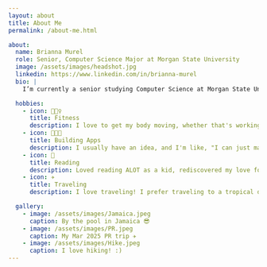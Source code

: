```yaml
---
layout: about
title: About Me
permalink: /about-me.html

about:
  name: Brianna Murel
  role: Senior, Computer Science Major at Morgan State University
  image: /assets/images/headshot.jpg
  linkedin: https://www.linkedin.com/in/brianna-murel
  bio: |
    I’m currently a senior studying Computer Science at Morgan State University in Baltimore, MD. I expect to graduate Dec 2025. 

  hobbies:
    - icon: 🏋🏽‍♀️
      title: Fitness
      description: I love to get my body moving, whether that's working out in the gym, hiking, or pilates.
    - icon: 👩🏽‍💻
      title: Building Apps
      description: I usually have an idea, and I'm like, "I can just make that!"
    - icon: 📖
      title: Reading
      description: Loved reading ALOT as a kid, rediscovered my love for it recently.
    - icon: ✈️
      title: Traveling
      description: I love traveling! I prefer traveling to a tropical destination; However, I plan a staycation at least once a month!

  gallery:
    - image: /assets/images/Jamaica.jpeg
      caption: By the pool in Jamaica 😎
    - image: /assets/images/PR.jpeg
      caption: My Mar 2025 PR trip ✈️
    - image: /assets/images/Hike.jpeg
      caption: I love hiking! :)
---
```

